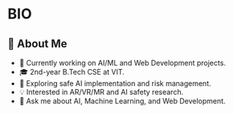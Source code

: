 # BIO

## 🚀 About Me
- 🔭 Currently working on AI/ML and Web Development projects.
- 🎓 2nd-year B.Tech CSE at VIT.
- 🌱 Exploring safe AI implementation and risk management.
- 💡 Interested in AR/VR/MR and AI safety research.
- 💬 Ask me about AI, Machine Learning, and Web Development.

